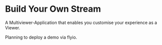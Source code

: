 # Build Your Own Stream

A Multiviewer-Application that enables you customise your experience as a Viewer.

Planning to deploy a demo via flyio.
